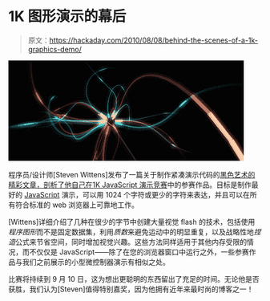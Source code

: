 # 1K 图形演示的幕后

> 原文：<https://hackaday.com/2010/08/08/behind-the-scenes-of-a-1k-graphics-demo/>

![](img/c046621c48de811e63a4a5e37ad41fca.png "1kdemo2")

程序员/设计师[Steven Wittens]发布了一篇关于制作紧凑演示代码的[黑色艺术的精彩文章，剖析了他自己在](http://acko.net/blog/js1k-demo-the-making-of)[1K JavaScript 演示竞赛](http://js1k.com/home)中的参赛作品。目标是制作最好的 [JavaScript](http://hackaday.com/2008/10/18/chrome-and-firefox-showing-javascript-improvements/) 演示，可以用 1024 个字符或更少的字符来表达，并且可以在所有符合标准的 web 浏览器上可靠地工作。

[Wittens]详细介绍了几种在很少的字节中创建大量视觉 flash 的技术，包括使用*程序图形*而不是固定数据集，利用*质数*来避免运动中的明显重复，以及战略性地*捏造*公式来节省空间，同时增加视觉兴趣。这些方法同样适用于其他内存受限的情况，而不仅仅是 JavaScript——除了在您的浏览器窗口中运行之外，一些参赛作品与我们之前展示的小型微控制器演示有相似之处。

比赛将持续到 9 月 10 日，这为想出更聪明的东西留出了充足的时间。无论他是否获胜，我们认为[Steven]值得特别嘉奖，因为他拥有近年来最时尚的博客之一！